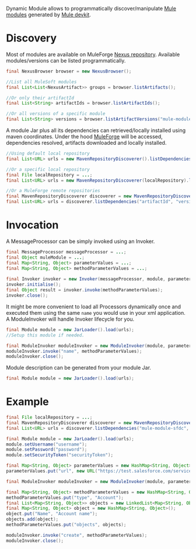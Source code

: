 Dynamic Module allows to programmatically discover/manipulate [Mule modules](http://www.mulesoft.org/muleforge/cloud-connectors) generated by [Mule devkit](http://www.mulesoft.org/documentation/display/DEVKIT/Home).

# Discovery

Most of modules are available on MuleForge [Nexus repository](https://repository.mulesoft.org/nexus/index.html#welcome).
Available modules/versions can be listed programmatically.

```java
final NexusBrowser browser = new NexusBrowser();

//List all MuleSoft modules
final List<List<NexusArtifact>> groups = browser.listArtifacts();

//Or only their artifactId
final List<String> artifactIds = browser.listArtifactIds();

//Or all versions of a specific module
final List<String> versions = browser.listArtifactVersions("mule-module-sfdc");
```

A module Jar plus all its dependencies can retrieved/locally installed using maven coordinates. Under the hood [MuleForge](http://www.mulesoft.org/muleforge) will be accessed, dependencies resolved, artifacts downloaded and locally installed.

```java
//Using default local repository
final List<URL> urls = new MavenRepositoryDiscoverer().listDependencies("artifactId", "version");

//Or a specific local repository
final File localRepository = ...;
final List<URL> urls = new MavenRepositoryDiscoverer(localRepository).listDependencies("artifactId", "version");

//Or a MuleForge remote repositories
final MavenRepositoryDiscoverer discoverer = new MavenRepositoryDiscoverer(localRepository, MavenRepositoryDiscoverer.defaultMuleForgeRepositories());
final List<URL> urls = discoverer.listDependencies("artifactId", "version");
```

# Invocation

A MessageProcessor can be simply invoked using an Invoker.

```java
final MessageProcessor messageProcessor = ...;
final Object muleModule = ...;
final Map<String, Object> parameterValues = ...;
final Map<String, Object> methodParameterValues = ...;
        
final Invoker invoker = new Invoker(messageProcessor, module, parameterValues, 5);
invoker.initialise();
final Object result = invoker.invoke(methodParameterValues);
invoker.close();
```

It might be more convenient to load all Processors dynamically once and executed them using the same `name` you would use in your xml application.
A ModuleInvoker will handle Invoker lifecycle for you.

```java
final Module module = new JarLoader().load(urls);
//Setup this module if needed.

final ModuleInvoker moduleInvoker = new ModuleInvoker(module, parameterValues);
moduleInvoker.invoke("name", methodParameterValues);
moduleInvoker.close();
```

Module description can be generated from your module Jar.

```java
final Module module = new JarLoader().load(urls);
```

# Example

```java
final File localRepository = ...;
final MavenRepositoryDiscoverer discoverer = new MavenRepositoryDiscoverer(localRepository, MavenRepositoryDiscoverer.defaultMuleForgeRepositories());
final List<URL> urls = discoverer.listDependencies("mule-module-sfdc", "4.0-SNAPSHOT");

final Module module = new JarLoader().load(urls);
module.setUsername("username");
module.setPassword("password");
module.setSecurityToken("securityToken");

final Map<String, Object> parameterValues = new HashMap<String, Object>();
parameterValues.put("url", new URL("https://test.salesforce.com/services/Soap/u/23.0"));

final ModuleInvoker moduleInvoker = new ModuleInvoker(module, parameterValues);

final Map<String, Object> methodParameterValues = new HashMap<String, Object>();
methodParameterValues.put("type", "Account");
final List<Map<String, Object>> objects = new LinkedList<Map<String, Object>>();
final Map<String, Object> object = new HashMap<String, Object>();
object.put("Name", "Account name");
objects.add(object);
methodParameterValues.put("objects", objects);

moduleInvoker.invoke("create", methodParameterValues);
moduleInvoker.close();
```